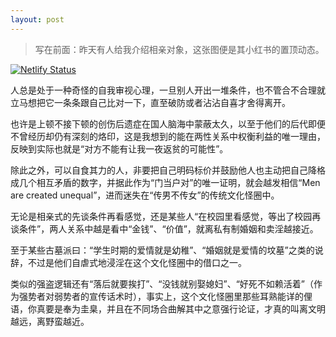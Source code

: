 ```yaml
---
layout: post
---
```


> 写在前面：昨天有人给我介绍相亲对象，这张图便是其小红书的置顶动态。

[![Netlify Status](https://api.netlify.com/api/v1/badges/78db4cc0-09b5-4a1a-bf05-1657862fb23f/deploy-status)](https://app.netlify.com/projects/piedness/deploys)

人总是处于一种奇怪的自我审视心理，一旦别人开出一堆条件，也不管合不合理就立马想把它一条条跟自己比对一下，直至破防或者沾沾自喜才舍得离开。

也许是上顿不接下顿的创伤后遗症在国人脑海中蒙蔽太久，以至于他们的后代即便不曾经历却仍有深刻的烙印，这是我想到的能在两性关系中权衡利益的唯一理由，反映到实际也就是“对方不能有让我一夜返贫的可能性”。

除此之外，可以自食其力的人，非要把自己明码标价并鼓励他人也主动把自己降格成几个相互矛盾的数字，并据此作为“门当户对”的唯一证明，就会越发相信“Men are created unequal”，进而迷失在“传男不传女”的传统文化怪圈中。

无论是相亲式的先谈条件再看感觉，还是某些人“在校园里看感觉，等出了校园再谈条件”，两人关系中越是看中“金钱”、“价值”，就离私有制婚姻和卖淫越接近。

至于某些古墓派曰：“学生时期的爱情就是幼稚”、“婚姻就是爱情的坟墓”之类的说辞，不过是他们自虐式地浸淫在这个文化怪圈中的借口之一。

类似的强盗逻辑还有“落后就要挨打”、“没钱就别娶媳妇”、“好死不如赖活着”（作为强势者对弱势者的宣传话术时），事实上，这个文化怪圈里那些耳熟能详的俚语，你真要是奉为圭臬，并且在不同场合曲解其中之意强行论证，才真的叫离文明越远，离野蛮越近。

